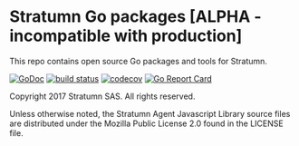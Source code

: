 # Stratumn Go packages [ALPHA - incompatible with production]

This repo contains open source Go packages and tools for Stratumn.

[![GoDoc](https://godoc.org/github.com/stratumn/go?status.svg)](https://godoc.org/github.com/stratumn/go)
[![build status](https://travis-ci.org/stratumn/go.svg)](https://travis-ci.org/stratumn/go.svg)
[![codecov](https://codecov.io/gh/stratumn/go/branch/master/graph/badge.svg)](https://codecov.io/gh/stratumn/go)
[![Go Report Card](https://goreportcard.com/badge/github.com/stratumn/go)](https://goreportcard.com/report/github.com/stratumn/go)

Copyright 2017 Stratumn SAS. All rights reserved.

Unless otherwise noted, the Stratumn Agent Javascript Library source files are distributed under the Mozilla Public License 2.0 found in the LICENSE file.
